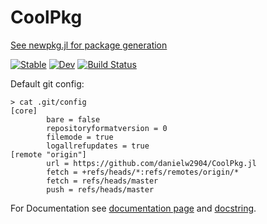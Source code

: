 # CoolPkg

[See newpkg.jl for package generation](newpkg.jl)

[![Stable](https://img.shields.io/badge/docs-stable-blue.svg)](https://danielw2904.github.io/CoolPkg.jl/stable)
[![Dev](https://img.shields.io/badge/docs-dev-blue.svg)](https://danielw2904.github.io/CoolPkg.jl/dev)
[![Build Status](https://github.com/danielw2904/CoolPkg.jl/workflows/CI/badge.svg)](https://github.com/danielw2904/CoolPkg.jl/actions)

Default git config:

```
> cat .git/config 
[core]
        bare = false
        repositoryformatversion = 0
        filemode = true
        logallrefupdates = true
[remote "origin"]
        url = https://github.com/danielw2904/CoolPkg.jl
        fetch = +refs/heads/*:refs/remotes/origin/*
        fetch = refs/heads/master
        push = refs/heads/master
```

For Documentation see [documentation page](https://danielw2904.github.io/CoolPkg.jl/dev/) and [docstring](https://github.com/danielw2904/CoolPkg.jl/blob/755590274fb62133d9e39ef232c69280f797dc94/src/CoolPkg.jl#LL5-L12).